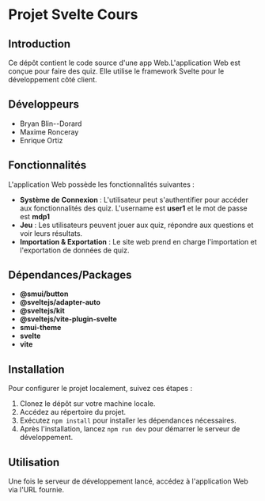 # Projet Svelte Cours
## Introduction
Ce dépôt contient le code source d'une app Web.L'application Web est conçue pour faire des quiz. Elle utilise le framework Svelte pour le développement côté client.

## Développeurs
- Bryan Blin--Dorard
- Maxime Ronceray
- Enrique Ortiz

## Fonctionnalités
L'application Web possède les fonctionnalités suivantes :
- **Système de Connexion** : L'utilisateur peut s'authentifier pour accéder aux fonctionnalités des quiz. L'username est **user1** et le mot de passe est **mdp1**
- **Jeu** : Les utilisateurs peuvent jouer aux quiz, répondre aux questions et voir leurs résultats.
- **Importation & Exportation** : Le site web prend en charge l'importation et l'exportation de données de quiz.

## Dépendances/Packages
- **@smui/button**
- **@sveltejs/adapter-auto**
- **@sveltejs/kit**
- **@sveltejs/vite-plugin-svelte**
- **smui-theme**
- **svelte**
- **vite**

## Installation
Pour configurer le projet localement, suivez ces étapes :

1. Clonez le dépôt sur votre machine locale.
2. Accédez au répertoire du projet.
3. Exécutez `npm install` pour installer les dépendances nécessaires.
4. Après l'installation, lancez `npm run dev` pour démarrer le serveur de développement.

## Utilisation
Une fois le serveur de développement lancé, accédez à l'application Web via l'URL fournie.